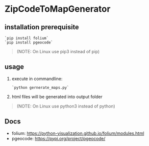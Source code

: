 # ZipCodeToMapGenerator

## installation prerequisite

    `pip install folium`
    `pip install pgeocode`

> (NOTE: On Linux use pip3 instead of pip)

## usage

1.  execute in commandline:

        `python gernerate_maps.py`

2.  html files will be generated into output folder

> (NOTE: On Linux use python3 instead of python)

## Docs

- folium: https://python-visualization.github.io/folium/modules.html
- pgeocode: https://pypi.org/project/pgeocode/
